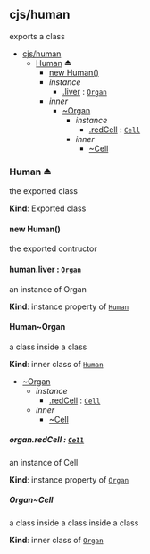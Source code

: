 <a name="module_cjs/human"></a>
## cjs/human
exports a class


* [cjs/human](#module_cjs/human)
    * [Human](#exp_module_cjs/human--Human) ⏏
        * [new Human()](#new_module_cjs/human--Human_new)
        * _instance_
            * [.liver](#module_cjs/human--Human+liver) : <code>[Organ](#module_cjs/human--Human..Organ)</code>
        * _inner_
            * [~Organ](#module_cjs/human--Human..Organ)
                * _instance_
                    * [.redCell](#module_cjs/human--Human..Organ+redCell) : <code>[Cell](#module_cjs/human--Human..Organ..Cell)</code>
                * _inner_
                    * [~Cell](#module_cjs/human--Human..Organ..Cell)

<a name="exp_module_cjs/human--Human"></a>
### Human ⏏
the exported class

**Kind**: Exported class  
<a name="new_module_cjs/human--Human_new"></a>
#### new Human()
the exported contructor

<a name="module_cjs/human--Human+liver"></a>
#### human.liver : <code>[Organ](#module_cjs/human--Human..Organ)</code>
an instance of Organ

**Kind**: instance property of <code>[Human](#exp_module_cjs/human--Human)</code>  
<a name="module_cjs/human--Human..Organ"></a>
#### Human~Organ
a class inside a class

**Kind**: inner class of <code>[Human](#exp_module_cjs/human--Human)</code>  

* [~Organ](#module_cjs/human--Human..Organ)
    * _instance_
        * [.redCell](#module_cjs/human--Human..Organ+redCell) : <code>[Cell](#module_cjs/human--Human..Organ..Cell)</code>
    * _inner_
        * [~Cell](#module_cjs/human--Human..Organ..Cell)

<a name="module_cjs/human--Human..Organ+redCell"></a>
##### organ.redCell : <code>[Cell](#module_cjs/human--Human..Organ..Cell)</code>
an instance of Cell

**Kind**: instance property of <code>[Organ](#module_cjs/human--Human..Organ)</code>  
<a name="module_cjs/human--Human..Organ..Cell"></a>
##### Organ~Cell
a class inside a class inside a class

**Kind**: inner class of <code>[Organ](#module_cjs/human--Human..Organ)</code>  
